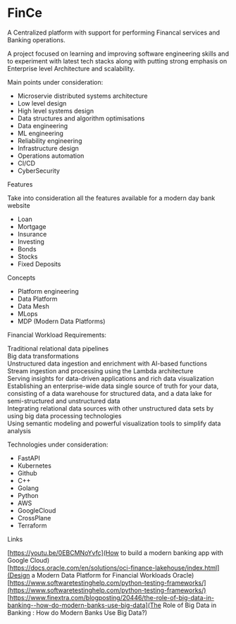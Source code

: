 # FinCe



A Centralized platform with support for performing Financal services and Banking operations.  


A project focused on learning and improving software engineering skills and to experiment with latest tech stacks along with putting strong emphasis on Enterprise level Architecture and scalability.  

Main points under consideration:
- Microservie distributed systems architecture  
- Low level design  
- High level systems design  
- Data structures and algorithm optimisations  
- Data engineering  
- ML engineering  
- Reliability engineering  
- Infrastructure design  
- Operations automation
- CI/CD  
- CyberSecurity  


Features  

Take into consideration all the features available for a modern day bank website  

- Loan  
- Mortgage  
- Insurance  
- Investing  
- Bonds  
- Stocks  
- Fixed Deposits  

Concepts  

- Platform engineering  
- Data Platform  
- Data Mesh  
- MLops  
- MDP (Modern Data Platforms)  

Financial Workload Requirements:  


Traditional relational data pipelines  
Big data transformations  
Unstructured data ingestion and enrichment with AI-based functions  
Stream ingestion and processing using the Lambda architecture  
Serving insights for data-driven applications and rich data visualization  
Establishing an enterprise-wide data single source of truth for your data, consisting of a data warehouse for structured data, and a data lake for semi-structured and unstructured data  
Integrating relational data sources with other unstructured data sets by using big data processing technologies  
Using semantic modeling and powerful visualization tools to simplify data analysis  



Technologies under consideration:  

- FastAPI  
- Kubernetes  
- Github  
- C++
- Golang  
- Python  
- AWS  
- GoogleCloud  
- CrossPlane  
- Terraform  




Links  

[https://youtu.be/0EBCMNoYvfc](How to build a modern banking app with Google Cloud)  
[https://docs.oracle.com/en/solutions/oci-finance-lakehouse/index.html](Design a Modern Data Platform for Financial Workloads Oracle)  
[https://www.softwaretestinghelp.com/python-testing-frameworks/](https://www.softwaretestinghelp.com/python-testing-frameworks/)  
[https://www.finextra.com/blogposting/20446/the-role-of-big-data-in-banking--how-do-modern-banks-use-big-data](The Role of Big Data in Banking : How do Modern Banks Use Big Data?)  

